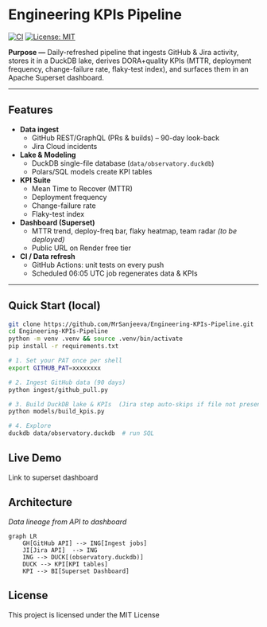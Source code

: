 # Engineering KPIs Pipeline

[![CI](https://github.com/MrSanjeeva/Engineering-KPIs-Pipeline/actions/workflows/ci.yml/badge.svg)](https://github.com/MrSanjeeva/Engineering-KPIs-Pipeline/actions/workflows/ci.yml)
[![License: MIT](https://img.shields.io/badge/License-MIT-brightgreen.svg)](LICENSE)

<!-- Add this when the dashboard is live:
[![Superset](https://img.shields.io/badge/Live%20Dashboard-eng--kpis.onrender.com-orange)](https://eng-kpis.onrender.com)
-->

**Purpose —** Daily-refreshed pipeline that ingests GitHub & Jira activity, stores it in a DuckDB lake, derives DORA+quality KPIs (MTTR, deployment frequency, change-failure rate, flaky-test index), and surfaces them in an Apache Superset dashboard.

---

## Features

- **Data ingest**
  - GitHub REST/GraphQL (PRs & builds) – 90-day look-back
  - Jira Cloud incidents
- **Lake & Modeling**
  - DuckDB single-file database (`data/observatory.duckdb`)
  - Polars/SQL models create KPI tables
- **KPI Suite**
  - Mean Time to Recover (MTTR)
  - Deployment frequency
  - Change-failure rate
  - Flaky-test index
- **Dashboard (Superset)**
  - MTTR trend, deploy-freq bar, flaky heatmap, team radar _(to be deployed)_
  - Public URL on Render free tier
- **CI / Data refresh**
  - GitHub Actions: unit tests on every push
  - Scheduled 06:05 UTC job regenerates data & KPIs

---

## Quick Start (local)

```bash
git clone https://github.com/MrSanjeeva/Engineering-KPIs-Pipeline.git
cd Engineering-KPIs-Pipeline
python -m venv .venv && source .venv/bin/activate
pip install -r requirements.txt

# 1. Set your PAT once per shell
export GITHUB_PAT=xxxxxxxx

# 2. Ingest GitHub data (90 days)
python ingest/github_pull.py

# 3. Build DuckDB lake & KPIs  (Jira step auto-skips if file not present yet)
python models/build_kpis.py

# 4. Explore
duckdb data/observatory.duckdb  # run SQL
```

## Live Demo

Link to superset dashboard

## Architecture

_Data lineage from API to dashboard_

```mermaid
graph LR
    GH[GitHub API] --> ING[Ingest jobs]
    JI[Jira API]  --> ING
    ING --> DUCK[(observatory.duckdb)]
    DUCK --> KPI[KPI tables]
    KPI --> BI[Superset Dashboard]
```

## License

This project is licensed under the MIT License
